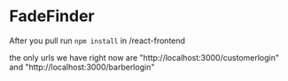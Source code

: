 # FadeFinder

After you pull run `npm install` in /react-frontend

the only urls we have right now are "http://localhost:3000/customerlogin" and "http://localhost:3000/barberlogin"

